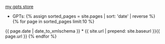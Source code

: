 
[my gpts store](https://gptstore.ai/creators/user-eUjRFH97y4YdV3EhRPqln3NB)

* GPTs:
{% assign sorted_pages = site.pages | sort: 'date' | reverse %}
{% for page in sorted_pages limit:10 %}
<entry>
<title>{{ page.title }}</title>
<link href="{{ site.url | prepend: site.baseurl }}{{ page.url }}"/>
<updated>{{ page.date | date_to_xmlschema }}</updated>
  * <id>{{ site.url | prepend: site.baseurl }}{{ page.url }}</id>
</entry>
{% endfor %}
